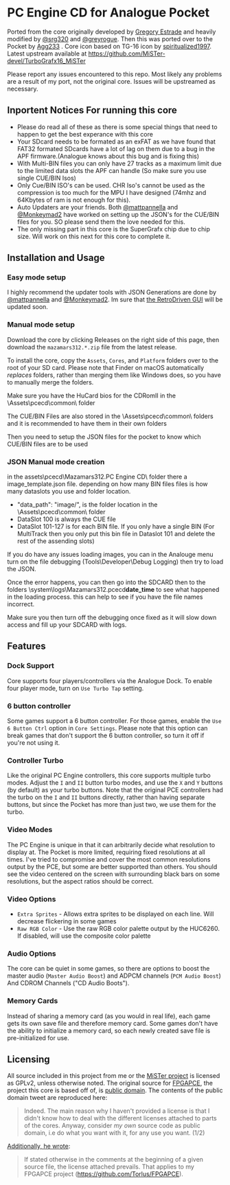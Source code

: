 # PC Engine CD for Analogue Pocket

Ported from the core originally developed by [Gregory Estrade](https://github.com/Torlus/FPGAPCE) and heavily modified by [@srg320](https://github.com/srg320) and [@greyrogue](https://github.com/greyrogue).  Then this was ported over to the Pocket by [Agg233](https://github.com/agg23/openfpga-pcengine) . Core icon based on TG-16 icon by [spiritualized1997](https://github.com/spiritualized1997). Latest upstream available at https://github.com/MiSTer-devel/TurboGrafx16_MiSTer

Please report any issues encountered to this repo. Most likely any problems are a result of my port, not the original core. Issues will be upstreamed as necessary.

## Inportent Notices For running this core
* Please do read all of these as there is some special things that need to happen to get the best experance with this core
* Your SDcard needs to be formated as an exFAT as we have found that FAT32 formated SDcards have a lot of lag on them due to a bug in the APF firmware.(Analogue knows about this bug and is fixing this)
* With Multi-BIN files you can only have 27 tracks as a maximum limit due to the limited data slots the APF can handle (So make sure you use single CUE/BIN Isos)
* Only Cue/BIN ISO's can be used. CHR Iso's cannot be used as the compression is too much for the MPU I have designed (74mhz and 64Kbytes of ram is not enough for this).
* Auto Updaters are your friends. Both [@mattpannella](https://github.com/mattpannella/pocket-updater-utility) and [@Monkeymad2](https://github.com/neil-morrison44/pocket-sync) have worked on setting up the JSON's for the CUE/BIN files for you. SO please send them the love needed for this.
* The only missing part in this core is the SuperGrafx chip due to chip size. Will work on this next for this core to complete it.

## Installation and Usage

### Easy mode setup

I highly recommend the updater tools with JSON Generations are done by [@mattpannella](https://github.com/mattpannella/pocket-updater-utility) and [@Monkeymad2](https://github.com/neil-morrison44/pocket-sync). Im sure that [the RetroDriven GUI](https://github.com/RetroDriven/Pocket_Updater) will be updated soon.

### Manual mode setup
Download the core by clicking Releases on the right side of this page, then download the `mazamars312.*.zip` file from the latest release.

To install the core, copy the `Assets`, `Cores`, and `Platform` folders over to the root of your SD card. Please note that Finder on macOS automatically _replaces_ folders, rather than merging them like Windows does, so you have to manually merge the folders.

Make sure you have the HuCard bios for the CDRomII in the \Assets\pcecd\common\ folder

The CUE/BIN Files are also stored in the \Assets\pcecd\common\ folders and it is recommended to have them in their own folders

Then you need to setup the JSON files for the pocket to know which CUE/BIN files are to be used

### JSON Manual mode creation

in the assets\pcecd\Mazamars312.PC Engine CD\ folder there a image_template.json file. depending on how many BIN files files is how many dataslots you use and folder location.

* "data_path": "image/", is the folder location in the \Assets\pcecd\common\ folder
* DataSlot 100 is always the CUE file
* DataSlot 101-127 is for each BIN file. If you only have a single BIN (For MultiTrack then you only put this bin file in Dataslot 101 and delete the rest of the assending slots)

If you do have any issues loading images, you can in the Analouge menu turn on the file debugging (Tools\Developer\Debug Logging) then try to load the JSON. 

Once the error happens, you can then go into the SDCARD then to the folders \system\logs\Mazamars312.pcecd**date_time** to see what happened in the loading process. this can help to see if you have the file names incorrect.

Make sure you then turn off the debugging once fixed as it will slow down access and fill up your SDCARD with logs.

## Features

### Dock Support

Core supports four players/controllers via the Analogue Dock. To enable four player mode, turn on `Use Turbo Tap` setting.

### 6 button controller

Some games support a 6 button controller. For those games, enable the `Use 6 Button Ctrl` option in `Core Settings`. Please note that this option can break games that don't support the 6 button controller, so turn it off if you're not using it.

### Controller Turbo

Like the original PC Engine controllers, this core supports multiple turbo modes. Adjust the `I` and `II` button turbo modes, and use the `X` and `Y` buttons (by default) as your turbo buttons. Note that the original PCE controllers had the turbo on the `I` and `II` buttons directly, rather than having separate buttons, but since the Pocket has more than just two, we use them for the turbo.

### Video Modes

The PC Engine is unique in that it can arbitrarily decide what resolution to display at. The Pocket is more limited, requiring fixed resolutions at all times. I've tried to compromise and cover the most common resolutions output by the PCE, but some are better supported than others. You should see the video centered on the screen with surrounding black bars on some resolutions, but the aspect ratios should be correct.

### Video Options

* `Extra Sprites` - Allows extra sprites to be displayed on each line. Will decrease flickering in some games
* `Raw RGB Color` - Use the raw RGB color palette output by the HUC6260. If disabled, will use the composite color palette

### Audio Options

The core can be quiet in some games, so there are options to boost the master audio (`Master Audio Boost`) and ADPCM channels (`PCM Audio Boost`) And CDROM Channels ("CD Audio Boots").

### Memory Cards

Instead of sharing a memory card (as you would in real life), each game gets its own save file and therefore memory card. Some games don't have the ability to initialize a memory card, so each newly created save file is pre-initialized for use.

## Licensing

All source included in this project from me or the [MiSTer project](https://github.com/MiSTer-devel/TurboGrafx16_MiSTer) is licensed as GPLv2, unless otherwise noted. The original source for [FPGAPCE](https://github.com/Torlus/FPGAPCE), the project this core is based off of, is [public domain](https://twitter.com/Torlus/status/1582663978068893696). The contents of the public domain tweet are reproduced here:

> Indeed. The main reason why I haven't provided a license is that I didn't know how to deal with the different licenses attached to parts of the cores.
Anyway, consider *my own* source code as public domain, i.e do what you want with it, for any use you want. (1/2)

[Additionally, he wrote](https://twitter.com/Torlus/status/1582664299973341184):

> If stated otherwise in the comments at the beginning of a given source file, the license attached prevails. That applies to my FPGAPCE project (https://github.com/Torlus/FPGAPCE).
